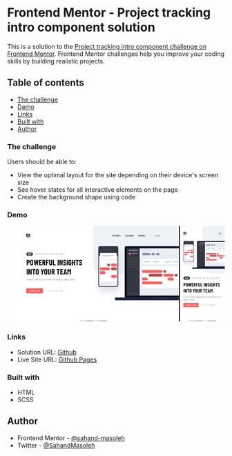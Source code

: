 # Frontend Mentor - Project tracking intro component solution

This is a solution to the [Project tracking intro component challenge on Frontend Mentor](https://www.frontendmentor.io/challenges/project-tracking-intro-component-5d289097500fcb331a67d80e). Frontend Mentor challenges help you improve your coding skills by building realistic projects.

## Table of contents

- [The challenge](#the-challenge)
- [Demo](#demo)
- [Links](#links)
- [Built with](#built-with)
- [Author](#author)

### The challenge

Users should be able to:

- View the optimal layout for the site depending on their device's screen size
- See hover states for all interactive elements on the page
- Create the background shape using code

### Demo

![sceenshot](./demo/screenshot.jpg)

### Links

- Solution URL: [Github](https://github.com/sahand-masoleh/fem-33-project-tracking-intro-component)
- Live Site URL: [Github Pages](https://sahand-masoleh.github.io/fem-33-project-tracking-intro-component)

### Built with

- HTML
- SCSS

## Author

- Frontend Mentor - [@sahand-masoleh](https://www.frontendmentor.io/profile/sahand-masoleh)
- Twitter - [@SahandMasoleh](https://twitter.com/SahandMasoleh)
